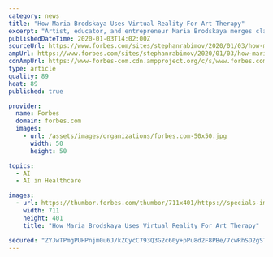```yaml
---
category: news
title: "How Maria Brodskaya Uses Virtual Reality For Art Therapy"
excerpt: "Artist, educator, and entrepreneur Maria Brodskaya merges classical performance, neuroscience, holistic body practices into one-of-a-kind virtual reality art aimed to heal the viewer."
publishedDateTime: 2020-01-03T14:02:00Z
sourceUrl: https://www.forbes.com/sites/stephanrabimov/2020/01/03/how-maria-brodskaya-uses-virtual-reality-for-art-therapy/
ampUrl: https://www.forbes.com/sites/stephanrabimov/2020/01/03/how-maria-brodskaya-uses-virtual-reality-for-art-therapy/amp/
cdnAmpUrl: https://www-forbes-com.cdn.ampproject.org/c/s/www.forbes.com/sites/stephanrabimov/2020/01/03/how-maria-brodskaya-uses-virtual-reality-for-art-therapy/amp/
type: article
quality: 89
heat: 89
published: true

provider:
  name: Forbes
  domain: forbes.com
  images:
    - url: /assets/images/organizations/forbes.com-50x50.jpg
      width: 50
      height: 50

topics:
  - AI
  - AI in Healthcare

images:
  - url: https://thumbor.forbes.com/thumbor/711x401/https://specials-images.forbesimg.com/imageserve/5e0eddb94e291700061a5f4e/960x0.jpg?fit=scale
    width: 711
    height: 401
    title: "How Maria Brodskaya Uses Virtual Reality For Art Therapy"

secured: "ZYJwTPmgPUHPnjm0u6J/kZCycC793Q3G2c60y+pPu8d2F8PBe/7cwRhSD2gSTcCt6IrtJN6ecOQi7Cjrhc1BUgfmqVkn1mfxDsQcpIXR9VNlyqK3lZ2BVhx24lZRp+LjpRxyTEprPDhYJ95P6xyyV/cmPE3gxTnFW8oEwbY4nNBIXMQoRtqW2GprccHs2GpG7zIMBLi/qUveeC8OV20+CxRsEdd9/10jS9JVDsTfn3UJGIkVQqyK2ow4MI1fBDuph046bO4tijkU9xUdiqcgo6siKrbab6iXQMvKCT7RUxmZIv0GZ8XwiNK9dUz4dafM+jWQ/qAyu4dk7u3WKYXXkBYR365LYJr2ydajWVXHZDQMcgK3DwezxQL1xFeTaOe3VoS4SPPFg2xRLzy9htSNOBKXHO/GiVu7VfjAWHqY847IZaWvGPth8jAGUhFlWaA+99ZspMErgPtfbyr1rUradQ==;eYQX/9EVVGnSKYZ440yhMQ=="
---
```


